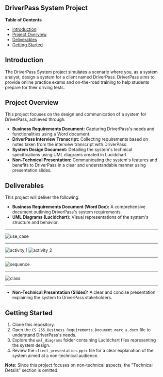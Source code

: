 ## DriverPass System Project

**Table of Contents**

* [Introduction](#introduction)
* [Project Overview](#project-overview)
* [Deliverables](#deliverables)
* [Getting Started](#getting-started)

## Introduction

The DriverPass System project simulates a scenario where you, as a system analyst, design a system for a client named DriverPass. DriverPass aims to provide online practice exams and on-the-road training to help students prepare for their driving tests.

## Project Overview

This project focuses on the design and communication of a system for DriverPass, achieved through:

* **Business Requirements Document:** Capturing DriverPass's needs and functionalities using a Word document.
* **DriverPass Interview Transcript:** Collecting requirements based on notes taken from the interview transcript with DriverPass.
* **System Design Document:** Detailing the system's technical specifications using UML diagrams created in Lucidchart.
* **Non-Technical Presentation:** Communicating the system's features and benefits to DriverPass in a clear and understandable manner using presentation slides.

## Deliverables

This project will deliver the following:

* **Business Requirements Document (Word Doc):** A comprehensive document outlining DriverPass's system requirements.
* **UML Diagrams (Lucidchart):** Visual representations of the system's structure and behavior.
---------------------------------------------------------------------------------------------------------------------------------------------------------------------------

![use_case](https://github.com/Marc-Aradillas/System-Analysis-and-Design/assets/106922826/e2a695e7-73b5-4c5c-94aa-94e2d7201e47)

---------------------------------------------------------------------------------------------------------------------------------------------------------------------------

![activity_1](https://github.com/Marc-Aradillas/System-Analysis-and-Design/assets/106922826/790511a5-20b5-467c-9841-25073dd411f4)   ![activity_2](https://github.com/Marc-Aradillas/System-Analysis-and-Design/assets/106922826/beded4ae-5b5a-4d43-b534-2e1a6974c492)

---------------------------------------------------------------------------------------------------------------------------------------------------------------------------

![sequence](https://github.com/Marc-Aradillas/System-Analysis-and-Design/assets/106922826/49434f0c-9f81-40f4-a130-e3b16c61eac4)

---------------------------------------------------------------------------------------------------------------------------------------------------------------------------

![class](https://github.com/Marc-Aradillas/System-Analysis-and-Design/assets/106922826/47a66385-2e1d-4011-a417-0d40b5c34d80)

---------------------------------------------------------------------------------------------------------------------------------------------------------------------------

* **Non-Technical Presentation (Slides):** A clear and concise presentation explaining the system to DriverPass stakeholders.

## Getting Started

1. Clone this repository.
2. Open the `CS 255_Business_Requirements_Document_marc_a.docx` file to understand DriverPass's needs.
3. Explore the `uml_diagrams` folder containing Lucidchart files representing the system design.
4. Review the `client_presentation.pptx` file for a clear explanation of the system aimed at a non-technical audience.

**Note:** Since this project focuses on non-technical aspects, the "Technical Details" section is omitted.

